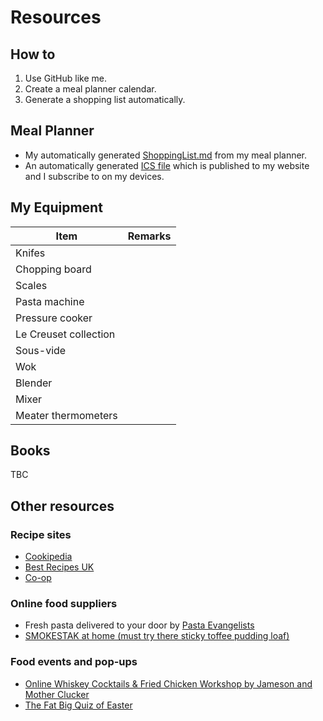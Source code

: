 # Resources

## How to
1. Use GitHub like me.
2. Create a meal planner calendar.
3. Generate a shopping list automatically.

## Meal Planner
* My automatically generated [ShoppingList.md](./ShoppingList.md) from my meal planner.
* An automatically generated [ICS file](./MealPlanner.ics) which is published to my website and I subscribe to on my devices.

## My Equipment
|Item|Remarks|
|----|-------|
|Knifes||
|Chopping board||
|Scales||
|Pasta machine||
|Pressure cooker||
|Le Creuset collection||
|Sous-vide||
|Wok||
|Blender||
|Mixer||
|Meater thermometers||

## Books
TBC

## Other resources

### Recipe sites
* [Cookipedia](https://www.cookipedia.co.uk/recipes_wiki/Welcome_to_Cookipedia)
* [Best Recipes UK](https://bestrecipesuk.com/)
* [Co-op](https://www.coop.co.uk/recipes)

### Online food suppliers
* Fresh pasta delivered to your door by [Pasta Evangelists](https://pastaevangelists.com/)
* [SMOKESTAK at home (must try there sticky toffee pudding loaf)](https://www.smokestakshop.co.uk/order)

### Food events and pop-ups
* [Online Whiskey Cocktails & Fried Chicken Workshop by Jameson and Mother Clucker](https://feverup.com/m/95661)
* [The Fat Big Quiz of Easter](https://feverup.com/m/94973)
